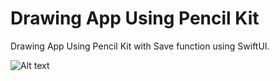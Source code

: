 # Drawing App Using Pencil Kit

Drawing App Using Pencil Kit with Save function using SwiftUI.

![Alt text](https://media.giphy.com/media/MJPdZfHapRCONq81z8/giphy.gif)
